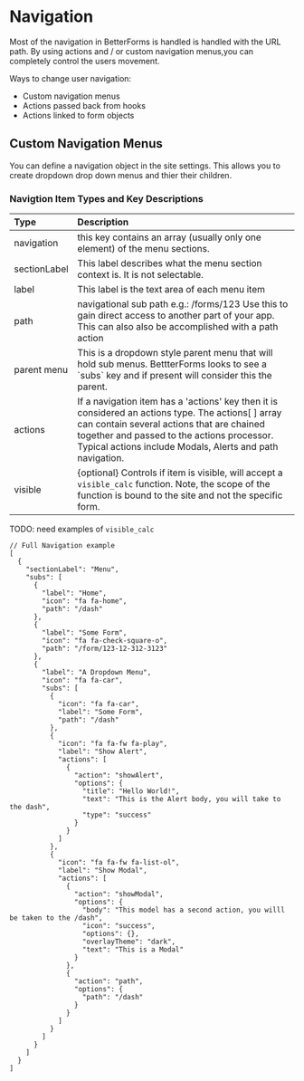 # Navigation

Most of the navigation in BetterForms is handled is handled with the URL path. By using actions and / or custom navigation menus,you can completely control the users movement.

Ways to change user navigation:

* Custom navigation menus
* Actions passed back from hooks
* Actions linked to form objects

## Custom Navigation Menus

You can define a navigation object in the site settings. This allows you to create dropdown drop down menus and thier their children.

### Navigtion Item Types and Key Descriptions

| Type | Description |
| :--- | :--- |
| navigation | this key contains an array \(usually only one element\) of the menu sections. |
| sectionLabel | This label describes what the menu section context is. It is not selectable. |
| label | This label is the text area of each menu item |
| path | navigational sub path e.g.: /forms/123 Use this to gain direct access to another part of your app. This can also also be accomplished with a path action |
| parent menu | This is a dropdown style parent menu that will hold sub menus. BettterForms looks to see a \`subs\` key and if present will consider this the parent. |
| actions | If a navigation item has a 'actions' key then it is considered an actions type. The actions\[ \] array can contain several actions that are chained together and passed to the actions processor. Typical actions include Modals, Alerts and path navigation. |
| visible | {optional} Controls if item is visible, will accept a `visible_calc` function. Note, the scope of the function is bound to the site and not the specific form.  |

TODO: need examples of `visible_calc`

```text
// Full Navigation example
[
  {
    "sectionLabel": "Menu",
    "subs": [
      {
        "label": "Home",
        "icon": "fa fa-home",
        "path": "/dash"
      },
      {
        "label": "Some Form",
        "icon": "fa fa-check-square-o",
        "path": "/form/123-12-312-3123"
      },
      {
        "label": "A Dropdown Menu",
        "icon": "fa fa-car",
        "subs": [
          {
            "icon": "fa fa-car",
            "label": "Some Form",
            "path": "/dash"
          },
          {
            "icon": "fa fa-fw fa-play",
            "label": "Show Alert",
            "actions": [
              {
                "action": "showAlert",
                "options": {
                  "title": "Hello World!",
                  "text": "This is the Alert body, you will take to the dash",
                  "type": "success"
                }
              }
            ]
          },
          {
            "icon": "fa fa-fw fa-list-ol",
            "label": "Show Modal",
            "actions": [
              {
                "action": "showModal",
                "options": {
                  "body": "This model has a second action, you willl be taken to the /dash",
                  "icon": "success",
                  "options": {},
                  "overlayTheme": "dark",
                  "text": "This is a Modal"
                }
              },
              {
                "action": "path",
                "options": {
                  "path": "/dash"
                }
              }
            ]
          }
        ]
      }
    ]
  }
]

```

